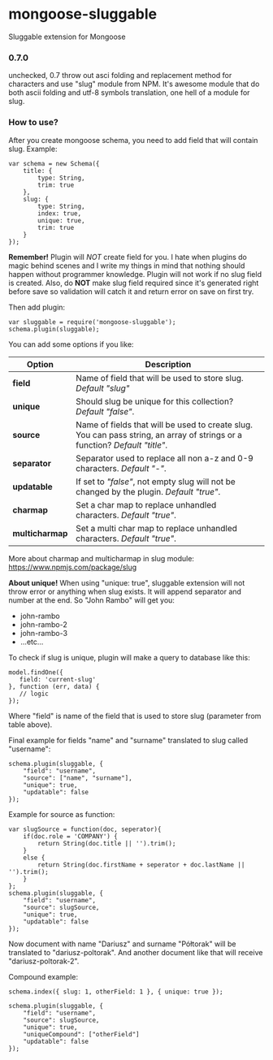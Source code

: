 # mongoose-sluggable
Sluggable extension for Mongoose

### 0.7.0
unchecked, 0.7 throw out asci folding and replacement method for characters and use "slug" module from NPM.
It's awesome module that do both ascii folding and utf-8 symbols translation, one hell of a module for slug.

### How to use?

After you create mongoose schema, you need to add field that will contain slug. Example:

````
var schema = new Schema({
    title: {
        type: String,
        trim: true
    },
    slug: {
        type: String,
        index: true,
        unique: true,
        trim: true
    }
});
````

**Remember!**
Plugin will *NOT* create field for you. I hate when plugins do magic behind scenes and I write my things in mind that
nothing should happen without programmer knowledge. Plugin will not work if no slug field is created.
Also, do **NOT** make slug field required since it's generated right before save so validation will catch it and return error on save on first try.

Then add plugin:

````
var sluggable = require('mongoose-sluggable');
schema.plugin(sluggable);
````

You can add some options if you like:

| Option  | Description |
| ------------- | ------------- |
| **field**  | Name of field that will be used to store slug. *Default "slug"* |
| **unique**  | Should slug be unique for this collection? *Default "false"*. |
| **source**  | Name of fields that will be used to create slug. You can pass string, an array of strings or a function? *Default "title"*. |
| **separator**  | Separator used to replace all non a-z and 0-9 characters. *Default "-"*. |
| **updatable**  | If set to *"false"*, not empty slug will not be changed by the plugin. *Default "true"*. |
| **charmap**  | Set a char map to replace unhandled characters. *Default "true"*. |
| **multicharmap**  | Set a multi char map to replace unhandled characters. *Default "true"*. |

More about charmap and multicharmap in slug module:
https://www.npmjs.com/package/slug

**About unique!**
When using "unique: true", sluggable extension will not throw error or anything when slug exists. It will append separator and number at the end. So "John Rambo" will get you:
 - john-rambo
 - john-rambo-2
 - john-rambo-3
 - ...etc...

 To check if slug is unique, plugin will make a query to database like this:
 ````
model.findOne({
    field: 'current-slug'
}, function (err, data) {
    // logic
});
 ````

 Where "field" is name of the field that is used to store slug (parameter from table above).

Final example for fields "name" and "surname" translated to slug called "username":

```
schema.plugin(sluggable, {
    "field": "username",
    "source": ["name", "surname"],
    "unique": true,
    "updatable": false
});
```

Example for source as function:  

```
var slugSource = function(doc, seperator){
    if(doc.role = 'COMPANY') {
        return String(doc.title || '').trim();
    }
    else {
        return String(doc.firstName + seperator + doc.lastName || '').trim();
    }
};
schema.plugin(sluggable, {
    "field": "username",
    "source": slugSource,
    "unique": true,
    "updatable": false
});
```

Now document with name "Dariusz" and surname "Półtorak" will be translated to "dariusz-poltorak". And another document like that will receive "dariusz-poltorak-2".

Compound example:

```
schema.index({ slug: 1, otherField: 1 }, { unique: true });

schema.plugin(sluggable, {
    "field": "username",
    "source": slugSource,
    "unique": true,
    "uniqueCompound": ["otherField"]
    "updatable": false
});
```
